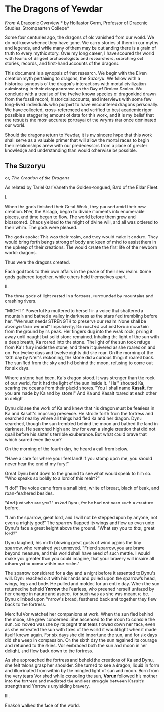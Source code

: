 # The Dragons of Yewdar

*From* A Draconic Overview * by Holfastor Gorm, Professor of Draconic Studies, Stromgaarten College*

Some four centuries ago, the dragons of old vanished from our world. We do not know whence they have gone. We carry stories of them in our myths and legends, and while many of them may be outlanding there is a grain of truth to every mythic story. Over my long career, I have scoured the world with teams of diligent archaeologists and researchers, searching out stories, records, and first-hand accounts of the dragons.

This document is a synopsis of that research. We begin with the Elven creation myth pertaining to dragons, the *Suzoryu*. We follow with a historical synopsis of the dragon's interactions with mortal civilization culminating in their disappearance on the Day of Broken Scales. We conclude with a treatise of the twelve known species of dragonkind drawn from the fossil record, historical accounts, and interviews with some few long-lived individuals who purport to have encountered dragons personally. We have collected, cross-referenced and verified to best academic rigor possible a staggering amount of data for this work, and it is my belief that the result is the most accurate portrayal of the wryms that once dominated our world.

Should the dragons return to Yewdar, it is my sincere hope that this work shall serve as a valuable primer that will allow the mortal races to begin their relationships anew with our predecessors from a place of greater knowledge and understanding than would otherwise be possible.

## The Suzoryu
or, *The Creation of the Dragons*

As related by Tariel Gar'Vaneth the Golden-tongued, Bard of the Eldar Fleet.

I.

When the gods finished their Great Work, they paused amid their new creation. N'er, the Allsaga, began to divide moments into enumerable pieces, and time began to flow. The world before them grew and blossomed. Chaos yielded to the might of divine will, and all was ordered to their whim. The gods were pleased.

The gods spoke: This was their realm, and they would make it endure. They would bring forth beings strong of body and keen of mind to assist them in the upkeep of their creations. The would create the first life of the newborn world: dragons.

Thus were the dragons created.

Each god took to their own affairs in the peace of their new realm. Some gods gathered together, while others held themselves apart.

II.

The three gods of light rested in a fortress, surrounded by mountains and crashing rivers.

"MIGHT!" Powerful Ka muttered to herself in a voice that shattered a mountain and bathed a valley in darkness as the stars fled trembling before her. "We must needs STRENGTH to preserve our realm. None shall be stronger than we are!" Impulsively, Ka reached out and tore a mountain from the ground by its peak. Her fingers dug into the weak rock, prying it away until naught but solid stone remained. Inhaling the light of the sun with a deep breath, Ka roared into the stone. The light of the sun took refuge from Ka's fury inside the stone, and there it quivered as she roared on and on. For twelve days and twelve nights did she roar. On the morning of the 13th day by N'er's reckoning, the stone did a curious thing: it roared back. The sun fled from the sky and hid behind the moon, refusing to come out for six days.

Where a stone had been, Ka's dragon stood. It was stronger than the rock of our world, for it had the light of the sun inside it. "Ha!" shouted Ka, scaring the oceans from their placid shores. "You I shall name **Kasalt**, for you are made by Ka and by stone!" And Ka and Kasalt roared at each other in delight.

Dynu did see the work of Ka and knew that his dragon must be fearless in Ka and Kasalt's imposing presence. He strode forth from the fortress and searched nearby where all things had fled Ka and her dragon. Dynu searched, though the sun trembled behind the moon and bathed the land in darkness. He searched high and low for even a single creation that did not quail before his sister's terrible exuberance. But what could brave that which scared even the sun?

On the morning of the fourth day, he heard a call from below.

"Have a care for where your feet land! If you stomp upon me, you should never hear the end of my fury!"

Great Dynu bent down to the ground to see what would speak to him so. "Who speaks so boldly to a lord of this realm?"

"I do!" The voice came from a small bird, white of breast, black of beak, and roan-feathered besides.

"And just who are you?" asked Dynu, for he had not seen such a creature before.

"I am the sparrow, great lord, and I will not be stepped upon by anyone, not even a mighty god!" The sparrow flapped its wings and flew up even unto Dynu's face a great height above the ground. "What say you to *that*, great lord?"

Dynu laughed, his mirth blowing great gusts of wind agains the tiny sparrow, who remained yet unmoved. "Friend sparrow, you are brave beyond measure, and this world shall have need of such mettle. I would make you greater than you could imagine, that your bravery will inspire all others yet to come within our realm."

The sparrow considered for a day and a night before it assented to Dynu's will. Dynu reached out with his hands and pulled upon the sparrow's head, wings, legs and body. He pulled and molded for an entire day. When the sun returned he beheld **Ynrrow** the Fearless, who preened herself unfazed by her change in nature and aspect, for such was as she was meant to be. Dynu climbed upon Ynrrow's broad, feathered back and together they flew back to the fortress.

Merciful Vor watched her companions at work. When the sun fled behind the moon, she grew concerned. She ascended to the moon to console the sun. So moved was she by its plight that tears flowed down her face, even as she entreated the sun with tales of the world it would light when it made itself known again. For six days she did importune the sun, and for six days did she weep in compassion. On the sixth day the sun regained its courage and returned to the skies. Vor embraced both the sun and moon in her delight, and flew back down to the fortress.

As she approached the fortress and beheld the creations of Ka and Dynu, she felt talons grasp her shoulder. She turned to see a dragon, liquid in form and illuminated from within by the mingled light of sun and moon. Born from the very tears Vor shed while consoling the sun, **Vorun** followed his mother into the fortress and mediated the endless struggle between Kasalt's strength and Ynrrow's unyielding bravery.

III.

Enakoh walked the face of the world.   